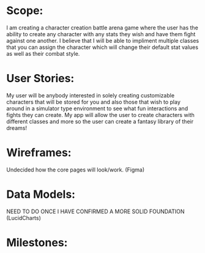 # Scope:
I am creating a character creation battle arena game where the user has the ability to create any character with any stats they wish and have them fight against one another. I believe that I will be able to impliment multiple classes that you can assign the character which will change their default stat values as well as their combat style. 

# User Stories:
My user will be anybody interested in solely creating customizable characters that will be stored for you and also those that wish to play around in a simulator type environment to see what fun interactions and fights they can create. My app will allow the user to create characters with different classes and more so the user can create a fantasy library of their dreams!


# Wireframes:
Undecided how the core pages will look/work.
(Figma)

# Data Models:
NEED TO DO ONCE I HAVE CONFIRMED A MORE SOLID FOUNDATION
(LucidCharts)

# Milestones:
